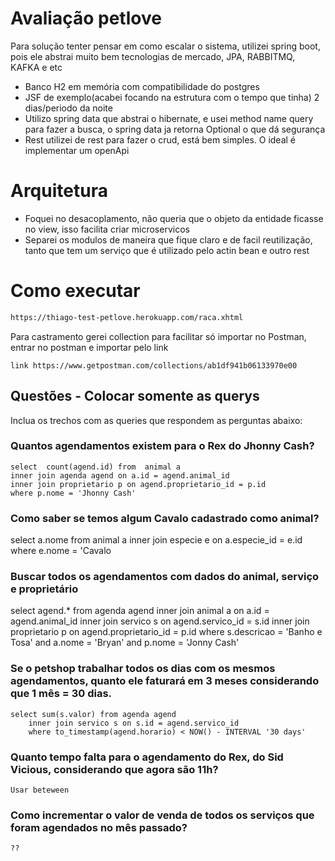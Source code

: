 # Avaliação petlove

Para solução tenter pensar em como escalar o sistema, utilizei spring boot, pois ele abstrai muito bem tecnologias de mercado, JPA, RABBITMQ, KAFKA e etc
  
  - Banco H2 em memória com compatibilidade do postgres
  - JSF de exemplo(acabei focando na estrutura com o tempo que tinha) 2 dias/periodo da noite
  - Utilizo spring data que abstrai o hibernate, e usei method name query para fazer a busca, o spring data ja retorna Optional o que dá segurança
  - Rest utilizei de rest para fazer o crud, está bem simples. O ideal é implementar um openApi
  
  
# Arquitetura

  - Foquei no desacoplamento, não queria que o objeto da entidade ficasse no view, isso facilita criar microservicos
  - Separei os modulos de maneira que fique claro e de facil reutilização, tanto que tem um serviço que é utilizado pelo actin bean e outro rest

# Como executar

``` sh 
https://thiago-test-petlove.herokuapp.com/raca.xhtml
```

Para castramento gerei collection para facilitar só importar no Postman, entrar no postman e importar pelo link
```
link https://www.getpostman.com/collections/ab1df941b06133970e00
```

## Questões - Colocar somente as querys

Inclua os trechos com as queries que respondem as perguntas abaixo:

### Quantos agendamentos existem para o Rex do Jhonny Cash?

    select  count(agend.id) from  animal a
    inner join agenda agend on a.id = agend.animal_id
    inner join proprietario p on agend.proprietario_id = p.id
    where p.nome = 'Jhonny Cash'


### Como saber se temos algum Cavalo cadastrado como animal?

    
select a.nome from animal a
    inner join especie e on a.especie_id = e.id
    where e.nome = 'Cavalo

### Buscar todos os agendamentos com dados do animal, serviço e proprietário

    
select agend.* from agenda agend
    inner join animal a on a.id = agend.animal_id
    inner join servico s on agend.servico_id = s.id
    inner join proprietario p on agend.proprietario_id = p.id
    where s.descricao = 'Banho e Tosa'
    and a.nome = 'Bryan'
    and p.nome = 'Jonny Cash'
    

### Se o petshop trabalhar todos os dias com os mesmos agendamentos, quanto ele faturará em 3 meses considerando que 1 mês = 30 dias.

    select sum(s.valor) from agenda agend
        inner join servico s on s.id = agend.servico_id
        where to_timestamp(agend.horario) < NOW() - INTERVAL '30 days' 

### Quanto tempo falta para o agendamento do Rex, do Sid Vicious, considerando que agora são 11h?

    Usar beteween    

### Como incrementar o valor de venda de todos os serviços que foram agendados no mês passado?

    ??
